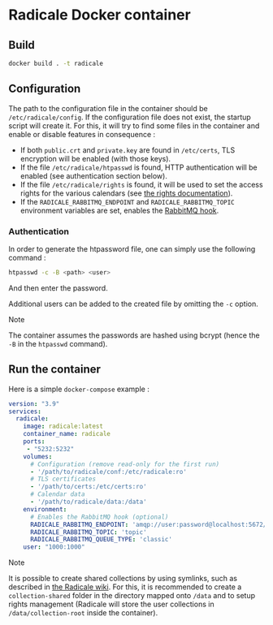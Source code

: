
# Radicale Docker container

## Build

```bash
docker build . -t radicale
```

## Configuration

The path to the configuration file in the container should be `/etc/radicale/config`. If the configuration file does not exist, the startup script will create it. For this, it will try to find some files in the container and enable or disable features in consequence :

- If both `public.crt` and `private.key` are found in `/etc/certs`, TLS encryption will be enabled (with those keys).
- If the file `/etc/radicale/htpasswd` is found, HTTP authentication will be enabled (see authentication section below).
- If the file `/etc/radicale/rights` is found, it will be used to set the access rights for the various calendars (see [the rights documentation](https://radicale.org/master.html)).
- If the `RADICALE_RABBITMQ_ENDPOINT` and `RADICALE_RABBITMQ_TOPIC` environment variables are set, enables the [RabbitMQ hook](https://radicale.org/v3.html#hook-1).

### Authentication

In order to generate the htpassword file, one can simply use the following command :

```bash
htpasswd -c -B <path> <user>
```

And then enter the password.

Additional users can be added to the created file by omitting the `-c` option.

> [!NOTE]
> The container assumes the passwords are hashed using bcrypt (hence the `-B` in the `htpasswd` command).

## Run the container

Here is a simple `docker-compose` example :

```yaml
version: "3.9"
services:
  radicale:
    image: radicale:latest
    container_name: radicale
    ports:
     - "5232:5232"
    volumes:
      # Configuration (remove read-only for the first run)
      - '/path/to/radicale/conf:/etc/radicale:ro'
      # TLS certificates
      - '/path/to/certs:/etc/certs:ro'
      # Calendar data
      - '/path/to/radicale/data:/data'
    environment:
      # Enables the RabbitMQ hook (optional)
      RADICALE_RABBITMQ_ENDPOINT: 'amqp://user:password@localhost:5672/'
      RADICALE_RABBITMQ_TOPIC: 'topic'
      RADICALE_RABBITMQ_QUEUE_TYPE: 'classic'
    user: "1000:1000"
```

> [!NOTE]
> It is possible to create shared collections by using symlinks, such as described in [the Radicale wiki](https://github.com/Kozea/Radicale/wiki/Sharing-Collections).
> For this, it is recommended to create a `collection-shared` folder in the directory mapped onto `/data` and to setup rights management (Radicale will store the user collections in `/data/collection-root` inside the container).
